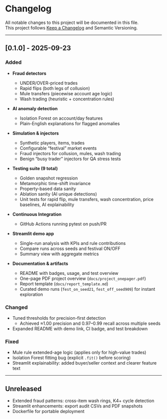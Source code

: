 # Changelog

All notable changes to this project will be documented in this file.  
This project follows [Keep a Changelog](https://keepachangelog.com/en/1.1.0/) and Semantic Versioning.

---

## [0.1.0] - 2025-09-23

### Added
- **Fraud detectors**  
  - UNDER/OVER-priced trades  
  - Rapid flips (both legs of collusion)  
  - Mule transfers (piecewise account age logic)  
  - Wash trading (heuristic + concentration rules)  

- **AI anomaly detection**  
  - Isolation Forest on account/day features  
  - Plain-English explanations for flagged anomalies  

- **Simulation & injectors**  
  - Synthetic players, items, trades  
  - Configurable “festival” market events  
  - Fraud injectors for collusion, mules, wash trading  
  - Benign “busy trader” injectors for QA stress tests  

- **Testing suite (9 total)**  
  - Golden snapshot regression  
  - Metamorphic time-shift invariance  
  - Property-based data sanity  
  - Ablation sanity (AI unique detections)  
  - Unit tests for rapid flip, mule transfers, wash concentration, price baselines, AI explainability  

- **Continuous Integration**  
  - GitHub Actions running pytest on push/PR  

- **Streamlit demo app**  
  - Single-run analysis with KPIs and rule contributions  
  - Compare runs across seeds and festival ON/OFF  
  - Summary view with aggregate metrics  

- **Documentation & artifacts**  
  - README with badges, usage, and test overview  
  - One-page PDF project overview (`docs/project_onepager.pdf`)  
  - Report template (`docs/report_template.md`)  
  - Curated demo runs (`fest_on_seed21`, `fest_off_seed909`) for instant exploration  

### Changed
- Tuned thresholds for precision-first detection  
  - Achieved ≈1.00 precision and 0.97–0.99 recall across multiple seeds  
- Expanded README with demo link, CI badge, and test breakdown  

### Fixed
- Mule rule extended-age logic (applies only for high-value trades)  
- Isolation Forest fitting bug (explicit `.fit()` before scoring)  
- Streamlit explainability: added buyer/seller context and clearer feature text  

---

## Unreleased
- Extended fraud patterns: cross-item wash rings, K4+ cycle detection  
- Streamlit enhancements: export audit CSVs and PDF snapshots  
- Dockerfile for portable deployment
